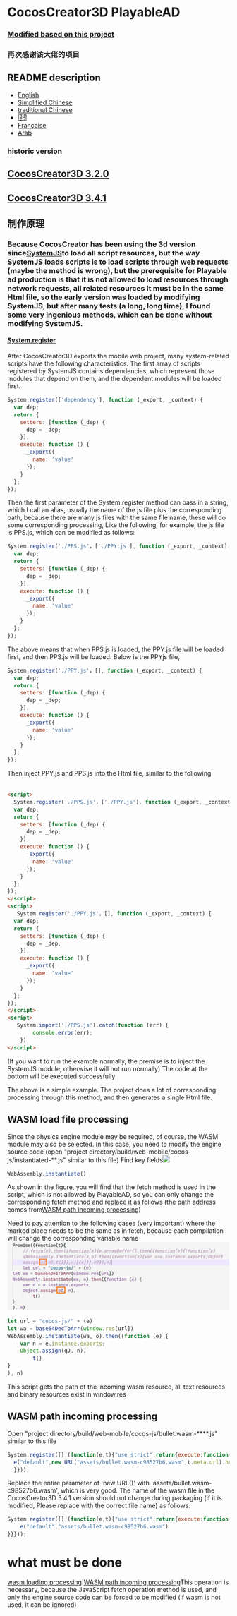 # CocosCreator3D PlayableAD

### [Modified based on this project](https://github.com/Jecced/c3d2one)

### 再次感谢该大佬的项目

## README description

-   [English](README.en.md)
-   [Simplified Chinese](README.zh-CN.md)
-   [traditional Chinese](README.zh-TW.md)
-   [हिंदी](README.hi.md)
-   [Française](README.fr.md)
-   [Arab](README.ar.md)

### historic version

## [CocosCreator3D 3.2.0](./version/Version%203.2.0.md)

## [CocosCreator3D 3.4.1](./version/Version%203.4.1.md)

## 制作原理

### Because CocosCreator has been using the 3d version since[SystemJS](https://github.com/systemjs/systemjs)to load all script resources, but the way SystemJS loads scripts is to load scripts through web requests (maybe the method is wrong), but the prerequisite for Playable ad production is that it is not allowed to load resources through network requests, all related resources It must be in the same Html file, so the early version was loaded by modifying SystemJS, but after many tests (a long, long time), I found some very ingenious methods, which can be done without modifying SystemJS.

#### [System.register](https://github.com/systemjs/systemjs/blob/main/docs/system-register.md)

After CocosCreator3D exports the mobile web project, many system-related scripts have the following characteristics. The first array of scripts registered by SystemJS contains dependencies, which represent those modules that depend on them, and the dependent modules will be loaded first.

```javascript
System.register(['dependency'], function (_export, _context) {
  var dep;
  return {
    setters: [function (_dep) {
      dep = _dep;
    }],
    execute: function () {
      _export({
        name: 'value'
      });
    }
  };
});
```

Then the first parameter of the System.register method can pass in a string, which I call an alias, usually the name of the js file plus the corresponding path, because there are many js files with the same file name, these will do some corresponding processing, Like the following, for example, the js file is PPS.js, which can be modified as follows:

```javascript
System.register('./PPS.js'，['./PPY.js'], function (_export, _context) {
  var dep;
  return {
    setters: [function (_dep) {
      dep = _dep;
    }],
    execute: function () {
      _export({
        name: 'value'
      });
    }
  };
});
```

The above means that when PPS.js is loaded, the PPY.js file will be loaded first, and then PPS.js will be loaded.
Below is the PPYjs file,

```javascript
System.register('./PPY.js'，[], function (_export, _context) {
  var dep;
  return {
    setters: [function (_dep) {
      dep = _dep;
    }],
    execute: function () {
      _export({
        name: 'value'
      });
    }
  };
});
```

Then inject PPY.js and PPS.js into the Html file, similar to the following

```html

<script>
  System.register('./PPS.js'，['./PPY.js'], function (_export, _context) {
  var dep;
  return {
    setters: [function (_dep) {
      dep = _dep;
    }],
    execute: function () {
      _export({
        name: 'value'
      });
    }
  };
});
</script>
<script>
   System.register('./PPY.js'，[], function (_export, _context) {
  var dep;
  return {
    setters: [function (_dep) {
      dep = _dep;
    }],
    execute: function () {
      _export({
        name: 'value'
      });
    }
  };
});
</script>
<script>
   System.import('./PPS.js').catch(function (err) {
        console.error(err);
    })
</script>
```

(If you want to run the example normally, the premise is to inject the SystemJS module, otherwise it will not run normally) The code at the bottom will be executed successfully

The above is a simple example. The project does a lot of corresponding processing through this method, and then generates a single Html file.

## WASM load file processing

Since the physics engine module may be required, of course, the WASM module may also be selected. In this case, you need to modify the engine source code (open "project directory/build/web-mobile/cocos-js/instantiated-\*\*.js" similar to this file)
Find key fields![](./pic/Snipaste_2022-03-06_19-31-09.jpg)

```javascript
WebAssembly.instantiate()
```

As shown in the figure, you will find that the fetch method is used in the script, which is not allowed by PlayableAD, so you can only change the corresponding fetch method and replace it as follows (the path address comes from[WASM path incoming processing](./README.md#wasm路径传入处理))

Need to pay attention to the following cases (very important) where the marked place needs to be the same as in fetch, because each compilation will change the corresponding variable name![](./pic/Snipaste_2022-04-01_13-48-28.jpg)

```javascript
let url = "cocos-js/" + (e)
let wa = base64DecToArr(window.res[url])
WebAssembly.instantiate(wa, o).then((function (e) {
    var n = e.instance.exports;
    Object.assign(qJ, n),
        t()
}
), n) 
```

This script gets the path of the incoming wasm resource, all text resources and binary resources exist in window.res

## WASM path incoming processing

Open "project directory/build/web-mobile/cocos-js/bullet.wasm-\*\*\*\*.js" similar to this file

```javascript
System.register([],(function(e,t){"use strict";return{execute:function(){
  e("default",new URL("assets/bullet.wasm-c98527b6.wasm",t.meta.url).href)}
  }}));

```

Replace the entire parameter of 'new URL()' with 'assets/bullet.wasm-c98527b6.wasm', which is very good. The name of the wasm file in the CocosCreator3D 3.4.1 version should not change during packaging (if it is modified, Please replace with the correct file name)
as follows:

```javascript
System.register([],(function(e,t){"use strict";return{execute:function(){
    e("default","assets/bullet.wasm-c98527b6.wasm")
}}}));

```

# what must be done

[wasm loading processing](./README.md#wasm加载文件处理)\|[WASM path incoming processing](./README.md#wasm路径传入处理)This operation is necessary, because the JavaScript fetch operation method is used, and only the engine source code can be forced to be modified (if wasm is not used, it can be ignored)
